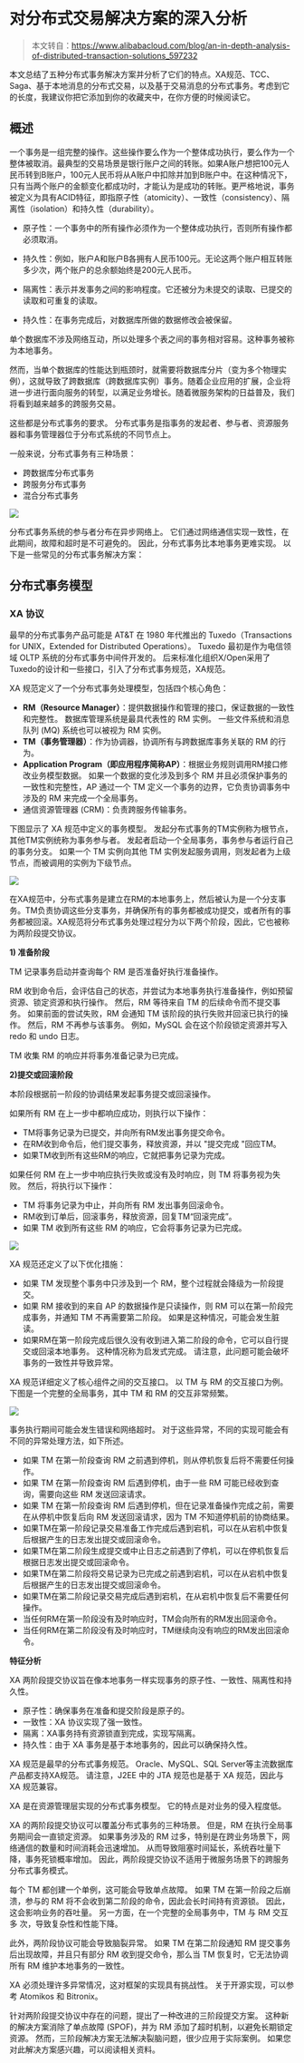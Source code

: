 # 对分布式交易解决方案的深入分析

> 本文转自：https://www.alibabacloud.com/blog/an-in-depth-analysis-of-distributed-transaction-solutions_597232

本文总结了五种分布式事务解决方案并分析了它们的特点。XA规范、TCC、Saga、基于本地消息的分布式交易，以及基于交易消息的分布式事务。考虑到它的长度，我建议你把它添加到你的收藏夹中，在你方便的时候阅读它。

## 概述

一个事务是一组完整的操作。这些操作要么作为一个整体成功执行，要么作为一个整体被取消。最典型的交易场景是银行账户之间的转账。如果A账户想把100元人民币转到B账户，100元人民币将从A账户中扣除并加到B账户中。在这种情况下，只有当两个账户的金额变化都成功时，才能认为是成功的转账。更严格地说，事务被定义为具有ACID特征，即指原子性（atomicity）、一致性（consistency）、隔离性（isolation）和持久性（durability）。

* 原子性：一个事务中的所有操作必须作为一个整体成功执行，否则所有操作都必须取消。
* 持久性：例如，账户A和账户B各拥有人民币100元。无论这两个账户相互转账多少次，两个账户的总余额始终是200元人民币。

* 隔离性：表示并发事务之间的影响程度。它还被分为未提交的读取、已提交的读取和可重复的读取。
* 持久性：在事务完成后，对数据库所做的数据修改会被保留。

单个数据库不涉及网络互动，所以处理多个表之间的事务相对容易。这种事务被称为本地事务。

然而，当单个数据库的性能达到瓶颈时，就需要将数据库分片（变为多个物理实例），这就导致了跨数据库（跨数据库实例）事务。随着企业应用的扩展，企业将进一步进行面向服务的转型，以满足业务增长。随着微服务架构的日益普及，我们将看到越来越多的跨服务交易。

这些都是分布式事务的要求。 分布式事务是指事务的发起者、参与者、资源服务器和事务管理器位于分布式系统的不同节点上。

一般来说，分布式事务有三种场景：

* 跨数据库分布式事务
* 跨服务分布式事务
* 混合分布式事务

![](./imgs/1.png)

分布式事务系统的参与者分布在异步网络上。 它们通过网络通信实现一致性，在此期间，故障和超时是不可避免的。 因此，分布式事务比本地事务更难实现。 以下是一些常见的分布式事务解决方案：



## 分布式事务模型

### XA 协议

最早的分布式事务产品可能是 AT&T 在 1980 年代推出的 Tuxedo（Transactions for UNIX，Extended for Distributed Operations）。 Tuxedo 最初是作为电信领域 OLTP 系统的分布式事务中间件开发的。 后来标准化组织X/Open采用了Tuxedo的设计和一些接口，引入了分布式事务规范，XA规范。

XA 规范定义了一个分布式事务处理模型，包括四个核心角色：

* **RM（Resource Manager）**：提供数据操作和管理的接口，保证数据的一致性和完整性。 数据库管理系统是最具代表性的 RM 实例。 一些文件系统和消息队列 (MQ) 系统也可以被视为 RM 实例。
* **TM（事务管理器）**：作为协调器，协调所有与跨数据库事务关联的 RM 的行为。
* **Application Program（即应用程序简称AP）**：根据业务规则调用RM接口修改业务模型数据。 如果一个数据的变化涉及到多个 RM 并且必须保护事务的一致性和完整性，AP 通过一个 TM 定义一个事务的边界，它负责协调事务中涉及的 RM 来完成一个全局事务。
* 通信资源管理器 (CRM)：负责跨服务传输事务。

下图显示了 XA 规范中定义的事务模型。 发起分布式事务的TM实例称为根节点，其他TM实例统称为事务参与者。 发起者启动一个全局事务，事务参与者运行自己的事务分支。 如果一个 TM 实例向其他 TM 实例发起服务调用，则发起者为上级节点，而被调用的实例为下级节点。

![](./imgs/2.png)

在XA规范中，分布式事务是建立在RM的本地事务上，然后被认为是一个分支事务。TM负责协调这些分支事务，并确保所有的事务都被成功提交，或者所有的事务都被回滚。XA规范将分布式事务处理过程分为以下两个阶段，因此，它也被称为两阶段提交协议。

**1) 准备阶段**

TM 记录事务启动并查询每个 RM 是否准备好执行准备操作。

RM 收到命令后，会评估自己的状态，并尝试为本地事务执行准备操作，例如预留资源、锁定资源和执行操作。 然后，RM 等待来自 TM 的后续命令而不提交事务。 如果前面的尝试失败，RM 会通知 TM 该阶段的执行失败并回滚已执行的操作。 然后，RM 不再参与该事务。 例如，MySQL 会在这个阶段锁定资源并写入 redo 和 undo 日志。

TM 收集 RM 的响应并将事务准备记录为已完成。

**2)提交或回滚阶段**

本阶段根据前一阶段的协调结果发起事务提交或回滚操作。

如果所有 RM 在上一步中都响应成功，则执行以下操作：

* TM将事务记录为已提交，并向所有RM发出事务提交命令。
* 在RM收到命令后，他们提交事务，释放资源，并以 "提交完成 "回应TM。
* 如果TM收到所有这些RM的响应，它就把事务记录为完成。

如果任何 RM 在上一步中响应执行失败或没有及时响应，则 TM 将事务视为失败。 然后，将执行以下操作：

* TM 将事务记录为中止，并向所有 RM 发出事务回滚命令。
* RM收到订单后，回滚事务，释放资源，回复TM“回滚完成”。
* 如果 TM 收到所有这些 RM 的响应，它会将事务记录为已完成。

![](./imgs/3.png)

XA 规范还定义了以下优化措施：

* 如果 TM 发现整个事务中只涉及到一个 RM，整个过程就会降级为一阶段提交。
* 如果 RM 接收到的来自 AP 的数据操作是只读操作，则 RM 可以在第一阶段完成事务，并通知 TM 不再需要第二阶段。 如果是这种情况，可能会发生脏读。
* 如果RM在第一阶段完成后很久没有收到进入第二阶段的命令，它可以自行提交或回滚本地事务。 这种情况称为启发式完成。 请注意，此问题可能会破坏事务的一致性并导致异常。

XA 规范详细定义了核心组件之间的交互接口。 以 TM 与 RM 的交互接口为例。 下图是一个完整的全局事务，其中 TM 和 RM 的交互非常频繁。

![](./imgs/4.png)

事务执行期间可能会发生错误和网络超时。 对于这些异常，不同的实现可能会有不同的异常处理方法，如下所述。

* 如果 TM 在第一阶段查询 RM 之前遇到停机，则从停机恢复后将不需要任何操作。
* 如果 TM 在第一阶段查询 RM 后遇到停机，由于一些 RM 可能已经收到查询，需要向这些 RM 发送回滚请求。
* 如果 TM 在第一阶段查询 RM 后遇到停机，但在记录准备操作完成之前，需要在从停机中恢复后向 RM 发送回滚请求，因为 TM 不知道停机前的协商结果。
* 如果TM在第一阶段记录交易准备工作完成后遇到宕机，可以在从宕机中恢复后根据产生的日志发出提交或回滚命令。
* 如果TM在第二阶段生成提交或中止日志之前遇到了停机，可以在停机恢复后根据日志发出提交或回滚命令。
* 如果TM在第二阶段将交易记录为已完成之前遇到宕机，可以在从宕机中恢复后根据产生的日志发出提交或回滚命令。
* 如果TM在第二阶段记录交易完成后遇到宕机，在从宕机中恢复后不需要任何操作。
* 当任何RM在第一阶段没有及时响应时，TM会向所有的RM发出回滚命令。
* 当任何RM在第二阶段没有及时响应时，TM继续向没有响应的RM发出回滚命令。

**特征分析**

XA 两阶段提交协议旨在像本地事务一样实现事务的原子性、一致性、隔离性和持久性。

* 原子性：确保事务在准备和提交阶段是原子的。
* 一致性：XA 协议实现了强一致性。
* 隔离：XA事务持有资源锁直到完成，实现写隔离。
* 持久性：由于 XA 事务是基于本地事务的，因此可以确保持久性。

XA 规范是最早的分布式事务规范。 Oracle、MySQL、SQL Server等主流数据库产品都支持XA规范。 请注意，J2EE 中的 JTA 规范也是基于 XA 规范，因此与 XA 规范兼容。

XA 是在资源管理层实现的分布式事务模型。 它的特点是对业务的侵入程度低。

XA 的两阶段提交协议可以覆盖分布式事务的三种场景。 但是，RM 在执行全局事务期间会一直锁定资源。 如果事务涉及的 RM 过多，特别是在跨业务场景下，网络通信的数量和时间消耗会迅速增加。 从而导致阻塞时间延长，系统吞吐量下降，事务死锁概率增加。 因此，两阶段提交协议不适用于微服务场景下的跨服务分布式事务模式。

每个 TM 都创建一个单例，这可能会导致单点故障。 如果 TM 在第一阶段之后崩溃，参与的 RM 将不会收到第二阶段的命令，因此会长时间持有资源锁。 因此，这会影响业务的吞吐量。 另一方面，在一个完整的全局事务中，TM 与 RM 交互 多 次，导致复杂性和性能下降。

此外，两阶段协议可能会导致脑裂异常。 如果 TM 在第二阶段通知 RM 提交事务后出现故障，并且只有部分 RM 收到提交命令，那么当 TM 恢复时，它无法协调所有 RM 维护本地事务的一致性。

XA 必须处理许多异常情况，这对框架的实现具有挑战性。 关于开源实现，可以参考 Atomikos 和 Bitronix。

针对两阶段提交协议中存在的问题，提出了一种改进的三阶段提交方案。 这种新的解决方案消除了单点故障 (SPOF)，并为 RM 添加了超时机制，以避免长期锁定资源。 然而，三阶段解决方案无法解决裂脑问题，很少应用于实际案例。 如果您对此解决方案感兴趣，可以阅读相关资料。
